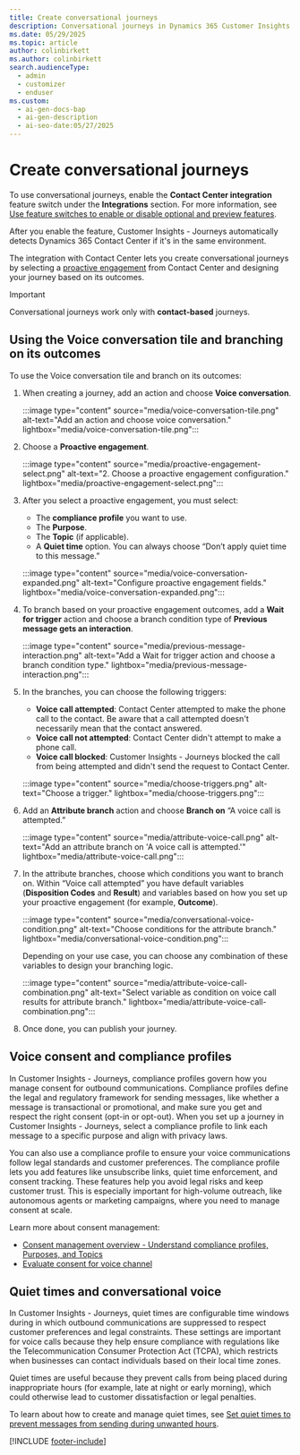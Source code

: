 ```yaml
---
title: Create conversational journeys
description: Conversational journeys in Dynamics 365 Customer Insights let you design voice call experiences using Contact Center integration. Learn how to set up and branch journeys.
ms.date: 05/29/2025
ms.topic: article
author: colinbirkett
ms.author: colinbirkett
search.audienceType:
  - admin
  - customizer
  - enduser
ms.custom:
  - ai-gen-docs-bap
  - ai-gen-description
  - ai-seo-date:05/27/2025
---
```


# Create conversational journeys

To use conversational journeys, enable the **Contact Center integration** feature switch under the **Integrations** section. For more information, see [Use feature switches to enable or disable optional and preview features](admin-feature-switches.md#integrations).

After you enable the feature, Customer Insights - Journeys automatically detects Dynamics 365 Contact Center if it's in the same environment.

The integration with Contact Center lets you create conversational journeys by selecting a [proactive engagement](proactive-engagement-concepts.md#proactive-engagement) from Contact Center and designing your journey based on its outcomes.

> [!IMPORTANT]
> Conversational journeys work only with **contact-based** journeys.

## Using the Voice conversation tile and branching on its outcomes

To use the Voice conversation tile and branch on its outcomes:

1. When creating a journey, add an action and choose **Voice conversation**.

    :::image type="content" source="media/voice-conversation-tile.png" alt-text="Add an action and choose voice conversation." lightbox="media/voice-conversation-tile.png":::

1. Choose a **Proactive engagement**.

    :::image type="content" source="media/proactive-engagement-select.png" alt-text="2.	Choose a proactive engagement configuration." lightbox="media/proactive-engagement-select.png":::
    
1. After you select a proactive engagement, you must select:
    - The **compliance profile** you want to use.
    - The **Purpose**.
    - The **Topic** (if applicable).
    - A **Quiet time** option. You can always choose “Don’t apply quiet time to this message.”

    :::image type="content" source="media/voice-conversation-expanded.png" alt-text="Configure proactive engagement fields." lightbox="media/voice-conversation-expanded.png":::

1. To branch based on your proactive engagement outcomes, add a **Wait for trigger** action and choose a branch condition type of **Previous message gets an interaction**.

    :::image type="content" source="media/previous-message-interaction.png" alt-text="Add a Wait for trigger action and choose a branch condition type." lightbox="media/previous-message-interaction.png":::
    
1. In the branches, you can choose the following triggers:
    - **Voice call attempted**: Contact Center attempted to make the phone call to the contact. Be aware that a call attempted doesn't necessarily mean that the contact answered.
    - **Voice call not attempted**: Contact Center didn't attempt to make a phone call.
    - **Voice call blocked**: Customer Insights - Journeys blocked the call from being attempted and didn't send the request to Contact Center.

    :::image type="content" source="media/choose-triggers.png" alt-text="Choose a trigger." lightbox="media/choose-triggers.png":::

1. Add an **Attribute branch** action and choose **Branch on** “A voice call is attempted.”

    :::image type="content" source="media/attribute-voice-call.png" alt-text="Add an attribute branch on 'A voice call is attempted.'" lightbox="media/attribute-voice-call.png":::

1. In the attribute branches, choose which conditions you want to branch on. Within “Voice call attempted” you have default variables (**Disposition Codes** and **Result**) and variables based on how you set up your proactive engagement (for example, **Outcome**).

    :::image type="content" source="media/conversational-voice-condition.png" alt-text="Choose conditions for the attribute branch." lightbox="media/conversational-voice-condition.png":::

    Depending on your use case, you can choose any combination of these variables to design your branching logic.

    :::image type="content" source="media/attribute-voice-call-combination.png" alt-text="Select variable as condition on voice call results for attribute branch." lightbox="media/attribute-voice-call-combination.png":::

1. Once done, you can publish your journey.

## Voice consent and compliance profiles

In Customer Insights - Journeys, compliance profiles govern how you manage consent for outbound communications. Compliance profiles define the legal and regulatory framework for sending messages, like whether a message is transactional or promotional, and make sure you get and respect the right consent (opt-in or opt-out). When you set up a journey in Customer Insights - Journeys, select a compliance profile to link each message to a specific purpose and align with privacy laws.

You can also use a compliance profile to ensure your voice communications follow legal standards and customer preferences. The compliance profile lets you add features like unsubscribe links, quiet time enforcement, and consent tracking. These features help you avoid legal risks and keep customer trust. This is especially important for high-volume outreach, like autonomous agents or marketing campaigns, where you need to manage consent at scale.

Learn more about consent management:

- [Consent management overview - Understand compliance profiles, Purposes, and Topics](real-time-marketing-compliance-settings.md)
- [Evaluate consent for voice channel](real-time-marketing-email-text-consent.md#how-consent-is-respected-for-voice-channel-by-default)

## Quiet times and conversational voice

In Customer Insights - Journeys, quiet times are configurable time windows during in which outbound communications are suppressed to respect customer preferences and legal constraints. These settings are important for voice calls because they help ensure compliance with regulations like the Telecommunication Consumer Protection Act (TCPA), which restricts when businesses can contact individuals based on their local time zones.

Quiet times are useful because they prevent calls from being placed during inappropriate hours (for example, late at night or early morning), which could otherwise lead to customer dissatisfaction or legal penalties.

To learn about how to create and manage quiet times, see [Set quiet times to prevent messages from sending during unwanted hours](real-time-marketing-quiet-times.md).

[!INCLUDE [footer-include](./includes/footer-banner.md)]